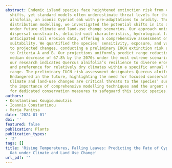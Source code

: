 ```yaml
---
abstract: Endemic island species face heightened extinction risk from climate-driven
  shifts, yet standard models often underestimate threat levels for those like Quercus
  alnifolia, an iconic Cypriot oak with pre-adaptations to aridity. Through species
  distribution modelling, we investigated the potential shifts in its distribution
  under future climate and land-use change scenarios. Our approach uniquely combines
  dispersal constraints, detailed soil characteristics, hydrological factors, and
  anticipated soil erosion data, offering a comprehensive assessment of environmental
  suitability. We quantified the species’ sensitivity, exposure, and vulnerability
  to projected changes, conducting a preliminary IUCN extinction risk assessment according
  to Criteria A and B. Our projections uniformly predict range reductions, with a
  median decrease of 67.8% by the 2070s under the most extreme scenarios. Additionally,
  our research indicates Quercus alnifolia’s resilience to diverse erosion conditions
  and preference for relatively dry climates within a specific annual temperature
  range. The preliminary IUCN risk assessment designates Quercus alnifolia as Critically
  Endangered in the future, highlighting the need for focused conservation efforts.
  Climate and land-use changes are critical threats to the species’ survival, emphasising
  the importance of comprehensive modelling techniques and the urgent requirement
  for dedicated conservation measures to safeguard this iconic species.
authors:
- Konstantinos Kougioumoutzis
- Ioannis Constantinou
- Maria Panitsa
date: '2024-01-01'
doi: ''
featured: false
publication: Plants
publication_types:
- '2'
tags: []
title: 'Rising Temperatures, Falling Leaves: Predicting the Fate of Cyprus’s Endemic
  Oak under Climate and Land Use Change'
url_pdf: ''
---
```

